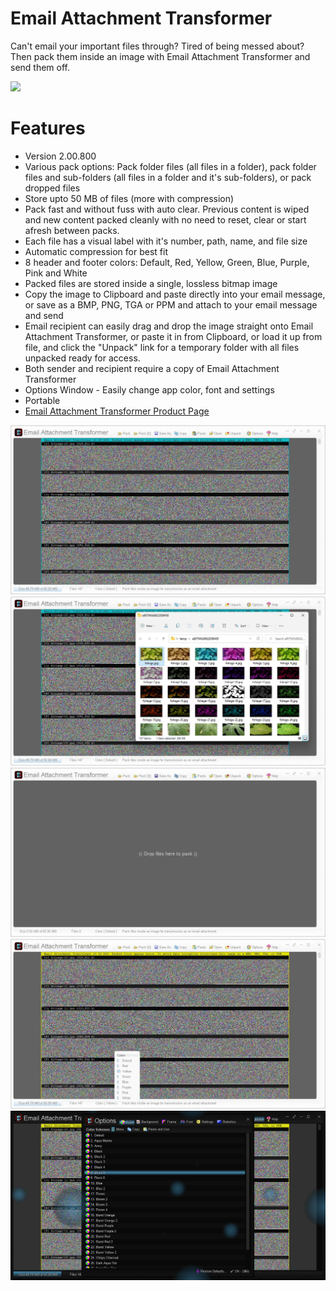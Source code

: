 # Email Attachment Transformer
Can't email your important files through?  Tired of being messed about?  Then pack them inside an image with Email Attachment Transformer and send them off.

<img src="eat-animated.gif">

# Features
* Version 2.00.800
* Various pack options: Pack folder files (all files in a folder), pack folder files and sub-folders (all files in a folder and it's sub-folders), or pack dropped files
* Store upto 50 MB of files (more with compression)
* Pack fast and without fuss with auto clear.  Previous content is wiped and new content packed cleanly with no need to reset, clear or start afresh between packs.
* Each file has a visual label with it's number, path, name, and file size
* Automatic compression for best fit
* 8 header and footer colors: Default, Red, Yellow, Green, Blue, Purple, Pink and White
* Packed files are stored inside a single, lossless bitmap image
* Copy the image to Clipboard and paste directly into your email message, or save as a BMP, PNG, TGA or PPM and attach to your email message and send
* Email recipient can easily drag and drop the image straight onto Email Attachment Transformer, or paste it in from Clipboard, or load it up from file, and click the "Unpack" link for a temporary folder with all files unpacked ready for access.
* Both sender and recipient require a copy of Email Attachment Transformer
* Options Window - Easily change app color, font and settings
* Portable
* <a href="https://blaizenterprises.com/eat.html">Email Attachment Transformer Product Page</a>

<img src="eat-screenshot.jpg">

<img src="eat-screenshot2.jpg">

<img src="eat-screenshot3.jpg">

<img src="eat-screenshot4.jpg">

<img src="eat-screenshot5.gif">
